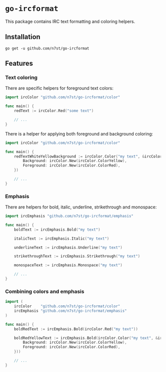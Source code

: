 # `go-ircformat`

This package contains IRC text formatting and coloring helpers.

## Installation

```
go get -u github.com/n7st/go-ircformat
```

## Features

### Text coloring

There are specific helpers for foreground text colors:

```go
import ircColor "github.com/n7st/go-ircformat/color"

func main() {
    redText := ircColor.Red("some text")

    // ...
}
```

There is a helper for applying both foreground and background coloring:

```go
import ircColor "github.com/n7st/go-ircformat/color"

func main() {
    redTextWhiteYellowBackground := ircColor.Color("my text", &ircColor.Colors{
        Background: ircColor.New(ircColor.ColorYellow),
        Foreground: ircColor.New(ircColor.ColorRed),
    })

    // ...
}
```

### Emphasis

There are helpers for bold, italic, underline, strikethrough and monospace:

```go
import ircEmphasis "github.com/n7st/go-ircformat/emphasis"

func main() {
    boldText := ircEmphasis.Bold("my text")

    italicText := ircEmphasis.Italic("my text")

    underlineText := ircEmphasis.Underline("my text")

    strikethroughText := ircEmphasis.Strikethrough("my text")

    monospaceText := ircEmphasis.Monospace("my text")

    // ...
}
```

### Combining colors and emphasis

```go
import (
    ircColor    "github.com/n7st/go-ircformat/color"
    ircEmphasis "github.com/n7st/go-ircformat/emphasis"
)

func main() {
    boldRedText := ircEmphasis.Bold(ircColor.Red("my text"))

    boldRedYellowText := ircEmphasis.Bold(ircColor.Color("my text", &ircColor.Colors{
        Background: ircColor.New(ircColor.ColorYellow),
        Foreground: ircColor.New(ircColor.ColorRed),
    }))

    // ...
}
```
